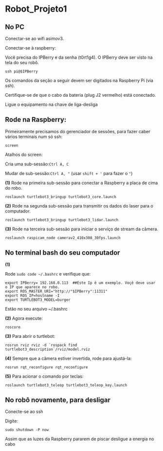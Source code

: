 # Robot_Projeto1

## No PC

Conectar-se ao wifi asimov3.



Conectar-se à raspberry:

Você precisa do IPBerry e da senha (t0rt1g4). O IPBerry deve ser visto na tela do seu robô.

    ssh pi@$IPBerry
    
Os comandos da seção a seguir devem ser digitados na Raspberry Pi (via ssh).

Certifique-se de que o cabo da bateria (plug J2 vermelho) está conectado.

Ligue o equipamento na chave de liga-desliga


## Rode na Raspberry:

Primeiramente precisamos do gerenciador de sessões, para fazer caber vários terminais num só ssh:

    screen
  
Atalhos do screen:

Cria uma sub-sessão:`Ctrl A, C`

Mudar de sub-sessão:`Ctrl A, "` (usar `shift + '` para fazer o `"`)

**(1)** Rode na primeira sub-sessão para conectar a Raspberry a placa de cima do robo.
  
    roslaunch turtlebot3_bringup turtlebot3_core.launch

**(2)** Rode na segunda sub-sessão para transmitir os dados do laser para o computador.

    roslaunch turtlebot3_bringup turtlebot3_lidar.launch

**(3)** Rode na terceira sub-sessão para iniciar o serviço de stream da câmera.

    roslaunch raspicam_node camerav2_410x308_30fps.launch

## No terminal bash do seu computador

**(1)**

Rode `sudo code ~/.bashrc` e verifique que:

    export IPBerry= 192.168.0.113  ##Este Ip é um exemplo. Voçê deve usar o IP que aparece no robo.
    export ROS_MASTER_URI="http://"$IPBerry":11311"
    export ROS_IP=hostname -I
    export TURTLEBOT3_MODEL=burger
	
Estão no seu arquivo ~/.bashrc
        
**(2)** Agora execute:

    roscore

**(3)** Para abrir o turtlebot:

    rosrun rviz rviz -d `rospack find turtlebot3_description`/rviz/model.rviz

**(4)** Sempre que a câmera estiver invertida, rode para ajustá-la:

    rosrun rqt_reconfigure rqt_reconfigure

**(5)** Para acionar o comando por teclas:

    roslaunch turtlebot3_teleop turtlebot3_teleop_key.launch
        
## No robô novamente, para desligar

Conecte-se ao ssh

Digite:

	sudo shutdown -P now

Assim que as luzes da Raspberry pararem de piscar desligue a energia no cabo
